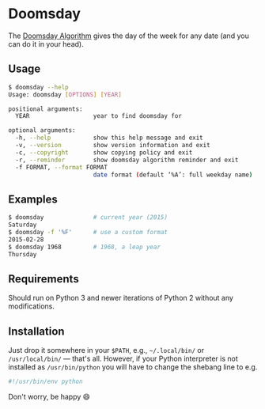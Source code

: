 # Doomsday

The [Doomsday Algorithm](http://rudy.ca/doomsday.html) gives the day of
the week for any date (and you can do it in your head).

## Usage

```sh
$ doomsday --help
Usage: doomsday [OPTIONS] [YEAR]

positional arguments:
  YEAR                  year to find doomsday for

optional arguments:
  -h, --help            show this help message and exit
  -v, --version         show version information and exit
  -c, --copyright       show copying policy and exit
  -r, --reminder        show doomsday algorithm reminder and exit
  -f FORMAT, --format FORMAT
                        date format (default ‘%A’: full weekday name)
```

## Examples

```sh
$ doomsday              # current year (2015)
Saturday
$ doomsday -f '%F'      # use a custom format
2015-02-28
$ doomsday 1968         # 1968, a leap year
Thursday
```

## Requirements

Should run on Python 3 and newer iterations of Python 2 without
any modifications.

## Installation

Just drop it somewhere in your `$PATH`, e.g., `~/.local/bin/` or
`/usr/local/bin/` — that's all. However, if your Python interpreter is
not installed as `/usr/bin/python` you will have to change the shebang
line to e.g.

```sh
#!/usr/bin/env python
```

Don't worry, be happy :smile:
